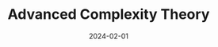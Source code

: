 ---
org: MIT
courseno: 18.405
title: Advanced Complexity Theory
subject: Math
date: 2024-02-01
term: Spring 2024
status:
notes: 18-405.pdf
code: 18.405
site:
instructor: Ryan Williams
comment: 
---
